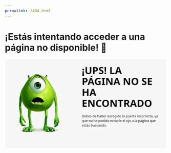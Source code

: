 ```yaml
---
permalink: /404.html
---
```


# ¡Estás intentando acceder a una página no disponible! :face_with_head_bandage:

![Error 404 Monstruos S.A](img/error404.png)
